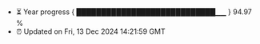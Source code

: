 - ⏳ Year progress { ████████████████████████████▁▁ } 94.97 %
- ⏰ Updated on Fri, 13 Dec 2024 14:21:59 GMT

